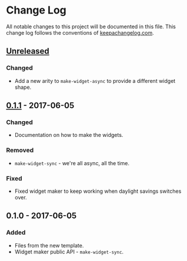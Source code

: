 # Change Log
All notable changes to this project will be documented in this file. This change log follows the conventions of [keepachangelog.com](http://keepachangelog.com/).

## [Unreleased]
### Changed
- Add a new arity to `make-widget-async` to provide a different widget shape.

## [0.1.1] - 2017-06-05
### Changed
- Documentation on how to make the widgets.

### Removed
- `make-widget-sync` - we're all async, all the time.

### Fixed
- Fixed widget maker to keep working when daylight savings switches over.

## 0.1.0 - 2017-06-05
### Added
- Files from the new template.
- Widget maker public API - `make-widget-sync`.

[Unreleased]: https://github.com/your-name/brewsky/compare/0.1.1...HEAD
[0.1.1]: https://github.com/your-name/brewsky/compare/0.1.0...0.1.1
